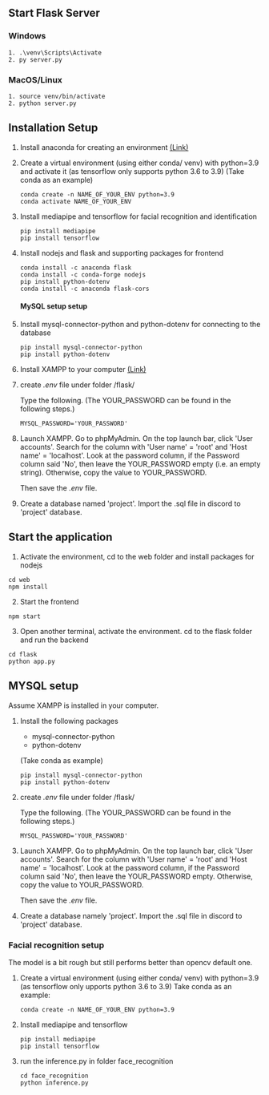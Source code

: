 ## Start Flask Server
### Windows

    1. .\venv\Scripts\Activate
    2. py server.py
    
### MacOS/Linux

    1. source venv/bin/activate
    2. python server.py


## Installation Setup

1. Install anaconda for creating an environment [(Link)](https://www.anaconda.com/products/distribution)

2. Create a virtual environment (using either conda/ venv) with python=3.9 and activate it
    (as tensorflow only supports python 3.6 to 3.9)
    (Take conda as an example)
    ```
    conda create -n NAME_OF_YOUR_ENV python=3.9
    conda activate NAME_OF_YOUR_ENV
    ```

3. Install mediapipe and tensorflow for facial recognition and identification
    ```
    pip install mediapipe
    pip install tensorflow
    ```

4. Install nodejs and flask and supporting packages for frontend
    ```
    conda install -c anaconda flask
    conda install -c conda-forge nodejs
    pip install python-dotenv
    conda install -c anaconda flask-cors
    ```

    #### MySQL setup setup
5. Install mysql-connector-python and python-dotenv for connecting to the database
    ```
    pip install mysql-connector-python
    pip install python-dotenv
    ```

6. Install XAMPP to your computer [(Link)](https://www.apachefriends.org/)

7. create _.env_ file under folder /flask/

    Type the following. (The YOUR_PASSWORD can be found in the following steps.)

    ```
    MYSQL_PASSWORD='YOUR_PASSWORD'
    ```

8. Launch XAMPP. Go to phpMyAdmin.
    On the top launch bar, click 'User accounts'. 
    Search for the column with 'User name' = 'root' and 'Host name' = 'localhost'. 
    Look at the password column, if the Password column said 'No', then leave the YOUR_PASSWORD empty (i.e. an empty string). Otherwise, copy the value to YOUR_PASSWORD.

    Then save the _.env_ file.

9. Create a database named 'project'. Import the .sql file in discord to 'project' database.

## Start the application
1. Activate the environment, cd to the web folder and install packages for nodejs
```
cd web
npm install
```

2. Start the frontend
```
npm start
```

3. Open another terminal, activate the environment.
    cd to the flask folder and run the backend
```
cd flask
python app.py
```


## MYSQL setup

Assume XAMPP is installed in your computer.

1. Install the following packages

    * mysql-connector-python
    * python-dotenv

    (Take conda as example)
    ```
    pip install mysql-connector-python
    pip install python-dotenv
    ```

2. create _.env_ file under folder /flask/

    Type the following. (The YOUR_PASSWORD can be found in the following steps.)

    ```
    MYSQL_PASSWORD='YOUR_PASSWORD'
    ```

3. Launch XAMPP. Go to phpMyAdmin.
    On the top launch bar, click 'User accounts'. Search for the column with 'User name' = 'root' and 'Host name' = 'localhost'. Look at the password column, if the Password column said 'No', then leave the YOUR_PASSWORD empty. Otherwise, copy the value to YOUR_PASSWORD.

    Then save the _.env_ file.

4. Create a database namely 'project'. Import the .sql file in discord to 'project' database.



### Facial recognition setup

The model is a bit rough but still performs better than opencv default one.

1. Create a virtual environment (using either conda/ venv) with python=3.9 
    (as tensorflow only upports python 3.6 to 3.9)
    Take conda as an example: 
    ```
    conda create -n NAME_OF_YOUR_ENV python=3.9
    ```
2. Install mediapipe and tensorflow
    ```
    pip install mediapipe
    pip install tensorflow
    ```

3. run the inference.py in folder face_recognition
    ```
    cd face_recognition
    python inference.py
    ```
    